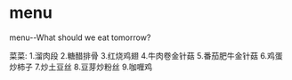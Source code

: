 # menu
menu--What should we eat tomorrow?

菜菜:
1.溜肉段
2.糖醋排骨
3.红烧鸡翅
4.牛肉卷金针菇
5.番茄肥牛金针菇
6.鸡蛋炒柿子
7.炒土豆丝
8.豆芽炒粉丝
9.咖喱鸡
